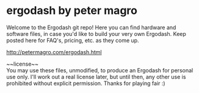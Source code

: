 # ergodash by peter magro
Welcome to the Ergodash git repo! Here you can find hardware and software files, in case you'd like to build your very own Ergodash. Keep posted here for FAQ's, pricing, etc. as they come up.

http://petermagro.com/ergodash.html

\~\~license\~\~
\
You may use these files, unmodified, to produce an Ergodash for personal use only. I'll work out a real license later, but until then, any other use is prohibited without explicit permission. Thanks for playing fair :)